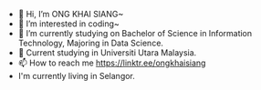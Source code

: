 - 👋 Hi, I’m ONG KHAI SIANG~
- 👀 I’m interested in coding~
- 🌱 I’m currently studying on Bachelor of Science in Information Technology, Majoring in Data Science.
- 💞️ Current studying in Universiti Utara Malaysia. 
- 📫 How to reach me https://linktr.ee/ongkhaisiang
- I'm currently living in Selangor.

<!---
KhaiSiang/KhaiSiang is a ✨ special ✨ repository because its `README.md` (this file) appears on your GitHub profile.
You can click the Preview link to take a look at your changes.
--->
